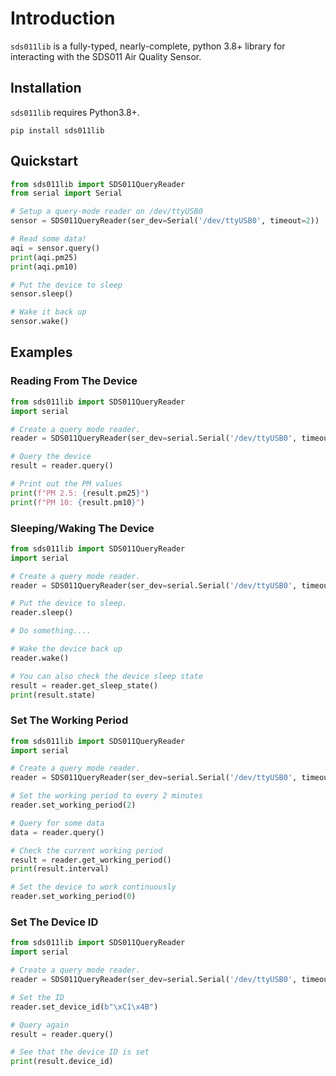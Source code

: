 # Introduction

`sds011lib` is a fully-typed, nearly-complete, python 3.8+ library for interacting with the SDS011 Air Quality Sensor.

## Installation

`sds011lib` requires Python3.8+.

```commandline
pip install sds011lib
```

## Quickstart

```python
from sds011lib import SDS011QueryReader
from serial import Serial

# Setup a query-mode reader on /dev/ttyUSB0 
sensor = SDS011QueryReader(ser_dev=Serial('/dev/ttyUSB0', timeout=2))

# Read some data!
aqi = sensor.query()
print(aqi.pm25)
print(aqi.pm10)

# Put the device to sleep
sensor.sleep()

# Wake it back up
sensor.wake()
```

## Examples

### Reading From The Device

```python
from sds011lib import SDS011QueryReader
import serial

# Create a query mode reader.
reader = SDS011QueryReader(ser_dev=serial.Serial('/dev/ttyUSB0', timeout=2))

# Query the device
result = reader.query()

# Print out the PM values
print(f"PM 2.5: {result.pm25}")
print(f"PM 10: {result.pm10}")
```

### Sleeping/Waking The Device

```python
from sds011lib import SDS011QueryReader
import serial

# Create a query mode reader.
reader = SDS011QueryReader(ser_dev=serial.Serial('/dev/ttyUSB0', timeout=2))

# Put the device to sleep.
reader.sleep()

# Do something....

# Wake the device back up
reader.wake()

# You can also check the device sleep state
result = reader.get_sleep_state()
print(result.state)
```

### Set The Working Period

```python
from sds011lib import SDS011QueryReader
import serial

# Create a query mode reader.
reader = SDS011QueryReader(ser_dev=serial.Serial('/dev/ttyUSB0', timeout=2))

# Set the working period to every 2 minutes
reader.set_working_period(2)

# Query for some data
data = reader.query()

# Check the current working period
result = reader.get_working_period()
print(result.interval)

# Set the device to work continuously
reader.set_working_period(0)
```

### Set The Device ID

```python
from sds011lib import SDS011QueryReader
import serial

# Create a query mode reader.
reader = SDS011QueryReader(ser_dev=serial.Serial('/dev/ttyUSB0', timeout=2))

# Set the ID
reader.set_device_id(b"\xC1\x4B")

# Query again
result = reader.query()

# See that the device ID is set
print(result.device_id)
```